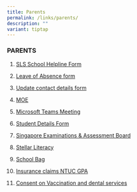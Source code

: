 ```yaml
---
title: Parents
permalink: /links/parents/
description: ""
variant: tiptap
---
```

<h3>PARENTS</h3>
<ol data-tight="true" class="tight">
<li>
<p><a href="https://form.gov.sg/5d536818f0c5370012d1c890" rel="noopener noreferrer nofollow" target="_blank">SLS School Helpline Form</a>
</p>
</li>
<li>
<p><a href="https://form.gov.sg/60f4fef1bd815f0011b2b5d3" rel="noopener noreferrer nofollow" target="_blank">Leave of Absence form</a>
</p>
</li>
<li>
<p><a href="https://pg.moe.edu.sg/forms/sdf" rel="noopener nofollow" target="_blank">Update contact details form</a>
</p>
</li>
<li>
<p><a href="https://www.moe.gov.sg/" rel="noopener noreferrer nofollow" target="_blank">MOE</a>
</p>
</li>
<li>
<p><a href="https://www.microsoft.com/en-sg/microsoft-teams/join-a-meeting" rel="noopener nofollow" target="_blank">Microsoft Teams Meeting</a>
</p>
</li>
<li>
<p><a href="https://pg.moe.edu.sg/forms/sdf" rel="noopener nofollow" target="_blank">Student Details Form</a>
</p>
</li>
<li>
<p><a href="http://www.seab.gov.sg/" rel="noopener noreferrer nofollow" target="_blank">Singapore Examinations &amp; Assessment Board</a>
</p>
</li>
<li>
<p><a href="https://www.stellarliteracy.sg/" rel="noopener noreferrer nofollow" target="_blank">Stellar Literacy</a>
</p>
</li>
<li>
<p><a href="https://www.schoolbag.edu.sg/" rel="noopener noreferrer nofollow" target="_blank">School Bag</a>
</p>
</li>
<li>
<p><a href="https://studentgpa.incomegroupins.com.sg" rel="noopener nofollow" target="_blank">Insurance claims NTUC GPA</a>
</p>
</li>
<li>
<p><a href="https://consent.hpb.gov.sg/" rel="noopener nofollow" target="_blank">Consent on Vaccination and dental services</a>
</p>
</li>
</ol>
<p></p>
